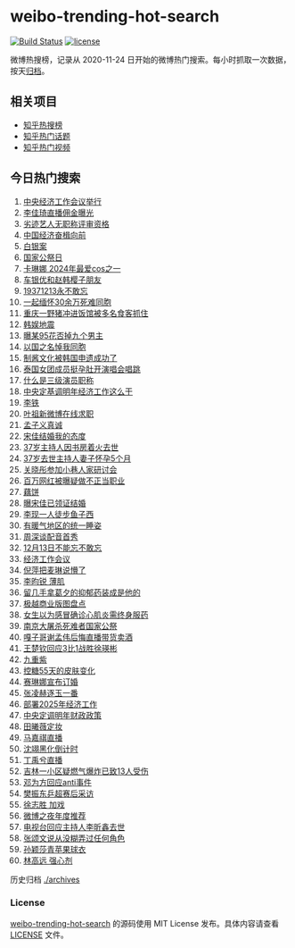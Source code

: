 # weibo-trending-hot-search

[![Build Status](https://github.com/justjavac/weibo-trending-hot-search/workflows/ci/badge.svg?branch=master)](https://github.com/justjavac/weibo-trending-hot-search/actions)
[![license](https://img.shields.io/github/license/justjavac/weibo-trending-hot-search)](https://github.com/justjavac/weibo-trending-hot-search/blob/master/LICENSE)

微博热搜榜，记录从 2020-11-24 日开始的微博热门搜索。每小时抓取一次数据，按天[归档](./archives)。

## 相关项目

- [知乎热搜榜](https://github.com/justjavac/zhihu-trending-top-search)
- [知乎热门话题](https://github.com/justjavac/zhihu-trending-hot-questions)
- [知乎热门视频](https://github.com/justjavac/zhihu-trending-hot-video)

## 今日热门搜索

<!-- BEGIN -->
<!-- 最后更新时间 Fri Dec 13 2024 01:13:46 GMT+0800 (China Standard Time) -->

1. [中央经济工作会议举行](https://s.weibo.com//weibo?q=%23%E4%B8%AD%E5%A4%AE%E7%BB%8F%E6%B5%8E%E5%B7%A5%E4%BD%9C%E4%BC%9A%E8%AE%AE%E4%B8%BE%E8%A1%8C%23&Refer=new_time)
1. [李佳琦直播佣金曝光](https://s.weibo.com//weibo?q=%23%E6%9D%8E%E4%BD%B3%E7%90%A6%E7%9B%B4%E6%92%AD%E4%BD%A3%E9%87%91%E6%9B%9D%E5%85%89%23&t=31&band_rank=1&Refer=top)
1. [劣迹艺人无职称评审资格](https://s.weibo.com//weibo?q=%23%E5%8A%A3%E8%BF%B9%E8%89%BA%E4%BA%BA%E6%97%A0%E8%81%8C%E7%A7%B0%E8%AF%84%E5%AE%A1%E8%B5%84%E6%A0%BC%23&t=31&band_rank=2&Refer=top)
1. [中国经济奋楫向前](https://s.weibo.com//weibo?q=%23%E4%B8%AD%E5%9B%BD%E7%BB%8F%E6%B5%8E%E5%A5%8B%E6%A5%AB%E5%90%91%E5%89%8D%23&t=31&band_rank=3&Refer=top)
1. [白银案](https://s.weibo.com//weibo?q=%E7%99%BD%E9%93%B6%E6%A1%88&t=31&band_rank=7&Refer=top)
1. [国家公祭日](https://s.weibo.com//weibo?q=%E5%9B%BD%E5%AE%B6%E5%85%AC%E7%A5%AD%E6%97%A5&t=31&band_rank=5&Refer=top)
1. [卡琳娜 2024年最爱cos之一](https://s.weibo.com//weibo?q=%E5%8D%A1%E7%90%B3%E5%A8%9C%202024%E5%B9%B4%E6%9C%80%E7%88%B1cos%E4%B9%8B%E4%B8%80&t=31&band_rank=18&Refer=top)
1. [车银优和赵韩樱子朋友](https://s.weibo.com//weibo?q=%E8%BD%A6%E9%93%B6%E4%BC%98%E5%92%8C%E8%B5%B5%E9%9F%A9%E6%A8%B1%E5%AD%90%E6%9C%8B%E5%8F%8B&t=31&band_rank=8&Refer=top)
1. [19371213永不敢忘](https://s.weibo.com//weibo?q=%2319371213%E6%B0%B8%E4%B8%8D%E6%95%A2%E5%BF%98%23&t=31&band_rank=8&Refer=top)
1. [一起缅怀30余万死难同胞](https://s.weibo.com//weibo?q=%23%E4%B8%80%E8%B5%B7%E7%BC%85%E6%80%8030%E4%BD%99%E4%B8%87%E6%AD%BB%E9%9A%BE%E5%90%8C%E8%83%9E%23&t=31&band_rank=9&Refer=top)
1. [重庆一野猪冲进饭馆被多名食客抓住](https://s.weibo.com//weibo?q=%23%E9%87%8D%E5%BA%86%E4%B8%80%E9%87%8E%E7%8C%AA%E5%86%B2%E8%BF%9B%E9%A5%AD%E9%A6%86%E8%A2%AB%E5%A4%9A%E5%90%8D%E9%A3%9F%E5%AE%A2%E6%8A%93%E4%BD%8F%23&t=31&band_rank=14&Refer=top)
1. [韩娱地震](https://s.weibo.com//weibo?q=%E9%9F%A9%E5%A8%B1%E5%9C%B0%E9%9C%87&t=31&band_rank=4&Refer=top)
1. [曝某95花否掉九个男主](https://s.weibo.com//weibo?q=%23%E6%9B%9D%E6%9F%9095%E8%8A%B1%E5%90%A6%E6%8E%89%E4%B9%9D%E4%B8%AA%E7%94%B7%E4%B8%BB%23&t=31&band_rank=11&Refer=top)
1. [以国之名悼我同胞](https://s.weibo.com//weibo?q=%23%E4%BB%A5%E5%9B%BD%E4%B9%8B%E5%90%8D%E6%82%BC%E6%88%91%E5%90%8C%E8%83%9E%23&t=31&band_rank=13&Refer=top)
1. [制酱文化被韩国申遗成功了](https://s.weibo.com//weibo?q=%23%E5%88%B6%E9%85%B1%E6%96%87%E5%8C%96%E8%A2%AB%E9%9F%A9%E5%9B%BD%E7%94%B3%E9%81%97%E6%88%90%E5%8A%9F%E4%BA%86%23&t=31&band_rank=9&Refer=top)
1. [泰国女团成员挺孕肚开演唱会唱跳](https://s.weibo.com//weibo?q=%23%E6%B3%B0%E5%9B%BD%E5%A5%B3%E5%9B%A2%E6%88%90%E5%91%98%E6%8C%BA%E5%AD%95%E8%82%9A%E5%BC%80%E6%BC%94%E5%94%B1%E4%BC%9A%E5%94%B1%E8%B7%B3%23&t=31&band_rank=15&Refer=top)
1. [什么是三级演员职称](https://s.weibo.com//weibo?q=%23%E4%BB%80%E4%B9%88%E6%98%AF%E4%B8%89%E7%BA%A7%E6%BC%94%E5%91%98%E8%81%8C%E7%A7%B0%23&t=31&band_rank=36&Refer=top)
1. [中央定基调明年经济工作这么干](https://s.weibo.com//weibo?q=%23%E4%B8%AD%E5%A4%AE%E5%AE%9A%E5%9F%BA%E8%B0%83%E6%98%8E%E5%B9%B4%E7%BB%8F%E6%B5%8E%E5%B7%A5%E4%BD%9C%E8%BF%99%E4%B9%88%E5%B9%B2%23&t=31&band_rank=10&Refer=top)
1. [李铁](https://s.weibo.com//weibo?q=%E6%9D%8E%E9%93%81&t=31&band_rank=5&Refer=top)
1. [叶祖新微博在线求职](https://s.weibo.com//weibo?q=%23%E5%8F%B6%E7%A5%96%E6%96%B0%E5%BE%AE%E5%8D%9A%E5%9C%A8%E7%BA%BF%E6%B1%82%E8%81%8C%23&t=31&band_rank=13&Refer=top)
1. [孟子义真诚](https://s.weibo.com//weibo?q=%23%E5%AD%9F%E5%AD%90%E4%B9%89%E7%9C%9F%E8%AF%9A%23&t=31&band_rank=12&Refer=top)
1. [宋佳结婚我的态度](https://s.weibo.com//weibo?q=%E5%AE%8B%E4%BD%B3%E7%BB%93%E5%A9%9A%E6%88%91%E7%9A%84%E6%80%81%E5%BA%A6&t=31&band_rank=21&Refer=top)
1. [37岁主持人因书房着火去世](https://s.weibo.com//weibo?q=%2337%E5%B2%81%E4%B8%BB%E6%8C%81%E4%BA%BA%E5%9B%A0%E4%B9%A6%E6%88%BF%E7%9D%80%E7%81%AB%E5%8E%BB%E4%B8%96%23&t=31&band_rank=22&Refer=top)
1. [37岁去世主持人妻子怀孕5个月](https://s.weibo.com//weibo?q=%2337%E5%B2%81%E5%8E%BB%E4%B8%96%E4%B8%BB%E6%8C%81%E4%BA%BA%E5%A6%BB%E5%AD%90%E6%80%80%E5%AD%955%E4%B8%AA%E6%9C%88%23&t=31&band_rank=24&Refer=top)
1. [关晓彤参加小巷人家研讨会](https://s.weibo.com//weibo?q=%23%E5%85%B3%E6%99%93%E5%BD%A4%E5%8F%82%E5%8A%A0%E5%B0%8F%E5%B7%B7%E4%BA%BA%E5%AE%B6%E7%A0%94%E8%AE%A8%E4%BC%9A%23&t=31&band_rank=23&Refer=top)
1. [百万网红被曝疑做不正当职业](https://s.weibo.com//weibo?q=%23%E7%99%BE%E4%B8%87%E7%BD%91%E7%BA%A2%E8%A2%AB%E6%9B%9D%E7%96%91%E5%81%9A%E4%B8%8D%E6%AD%A3%E5%BD%93%E8%81%8C%E4%B8%9A%23&t=31&band_rank=16&Refer=top)
1. [藕饼](https://s.weibo.com//weibo?q=%E8%97%95%E9%A5%BC&t=31&band_rank=31&Refer=top)
1. [曝宋佳已领证结婚](https://s.weibo.com//weibo?q=%E6%9B%9D%E5%AE%8B%E4%BD%B3%E5%B7%B2%E9%A2%86%E8%AF%81%E7%BB%93%E5%A9%9A&t=31&band_rank=29&Refer=top)
1. [李现一人徒步鱼子西](https://s.weibo.com//weibo?q=%E6%9D%8E%E7%8E%B0%E4%B8%80%E4%BA%BA%E5%BE%92%E6%AD%A5%E9%B1%BC%E5%AD%90%E8%A5%BF&t=31&band_rank=26&Refer=top)
1. [有暖气地区的统一睡姿](https://s.weibo.com//weibo?q=%23%E6%9C%89%E6%9A%96%E6%B0%94%E5%9C%B0%E5%8C%BA%E7%9A%84%E7%BB%9F%E4%B8%80%E7%9D%A1%E5%A7%BF%23&t=31&band_rank=28&Refer=top)
1. [周深谈配音首秀](https://s.weibo.com//weibo?q=%23%E5%91%A8%E6%B7%B1%E8%B0%88%E9%85%8D%E9%9F%B3%E9%A6%96%E7%A7%80%23&t=31&band_rank=30&Refer=top)
1. [12月13日不能忘不敢忘](https://s.weibo.com//weibo?q=%2312%E6%9C%8813%E6%97%A5%E4%B8%8D%E8%83%BD%E5%BF%98%E4%B8%8D%E6%95%A2%E5%BF%98%23&t=31&band_rank=31&Refer=top)
1. [经济工作会议](https://s.weibo.com//weibo?q=%E7%BB%8F%E6%B5%8E%E5%B7%A5%E4%BD%9C%E4%BC%9A%E8%AE%AE&t=31&band_rank=19&Refer=top)
1. [倪萍把麦琳说懵了](https://s.weibo.com//weibo?q=%23%E5%80%AA%E8%90%8D%E6%8A%8A%E9%BA%A6%E7%90%B3%E8%AF%B4%E6%87%B5%E4%BA%86%23&t=31&band_rank=43&Refer=top)
1. [李昀锐 薄肌](https://s.weibo.com//weibo?q=%E6%9D%8E%E6%98%80%E9%94%90%20%E8%96%84%E8%82%8C&t=31&band_rank=34&Refer=top)
1. [留几手拿葛夕的抑郁药装成是他的](https://s.weibo.com//weibo?q=%23%E7%95%99%E5%87%A0%E6%89%8B%E6%8B%BF%E8%91%9B%E5%A4%95%E7%9A%84%E6%8A%91%E9%83%81%E8%8D%AF%E8%A3%85%E6%88%90%E6%98%AF%E4%BB%96%E7%9A%84%23&t=31&band_rank=41&Refer=top)
1. [极越商业版图盘点](https://s.weibo.com//weibo?q=%23%E6%9E%81%E8%B6%8A%E5%95%86%E4%B8%9A%E7%89%88%E5%9B%BE%E7%9B%98%E7%82%B9%23&t=31&band_rank=38&Refer=top)
1. [女生以为感冒确诊心肌炎需终身服药](https://s.weibo.com//weibo?q=%23%E5%A5%B3%E7%94%9F%E4%BB%A5%E4%B8%BA%E6%84%9F%E5%86%92%E7%A1%AE%E8%AF%8A%E5%BF%83%E8%82%8C%E7%82%8E%E9%9C%80%E7%BB%88%E8%BA%AB%E6%9C%8D%E8%8D%AF%23&t=31&band_rank=34&Refer=top)
1. [南京大屠杀死难者国家公祭](https://s.weibo.com//weibo?q=%23%E5%8D%97%E4%BA%AC%E5%A4%A7%E5%B1%A0%E6%9D%80%E6%AD%BB%E9%9A%BE%E8%80%85%E5%9B%BD%E5%AE%B6%E5%85%AC%E7%A5%AD%23&t=31&band_rank=38&Refer=top)
1. [嘎子哥谢孟伟后悔直播带货卖酒](https://s.weibo.com//weibo?q=%23%E5%98%8E%E5%AD%90%E5%93%A5%E8%B0%A2%E5%AD%9F%E4%BC%9F%E5%90%8E%E6%82%94%E7%9B%B4%E6%92%AD%E5%B8%A6%E8%B4%A7%E5%8D%96%E9%85%92%23&t=31&band_rank=27&Refer=top)
1. [王楚钦回应3比1战胜徐瑛彬](https://s.weibo.com//weibo?q=%23%E7%8E%8B%E6%A5%9A%E9%92%A6%E5%9B%9E%E5%BA%943%E6%AF%941%E6%88%98%E8%83%9C%E5%BE%90%E7%91%9B%E5%BD%AC%23&t=31&band_rank=50&Refer=top)
1. [九重紫](https://s.weibo.com//weibo?q=%E4%B9%9D%E9%87%8D%E7%B4%AB&t=31&band_rank=45&Refer=top)
1. [控糖55天的皮肤变化](https://s.weibo.com//weibo?q=%E6%8E%A7%E7%B3%9655%E5%A4%A9%E7%9A%84%E7%9A%AE%E8%82%A4%E5%8F%98%E5%8C%96&t=31&band_rank=42&Refer=top)
1. [赛琳娜宣布订婚](https://s.weibo.com//weibo?q=%23%E8%B5%9B%E7%90%B3%E5%A8%9C%E5%AE%A3%E5%B8%83%E8%AE%A2%E5%A9%9A%23&t=31&band_rank=49&Refer=top)
1. [张凌赫逐玉一番](https://s.weibo.com//weibo?q=%23%E5%BC%A0%E5%87%8C%E8%B5%AB%E9%80%90%E7%8E%89%E4%B8%80%E7%95%AA%23&t=31&band_rank=40&Refer=top)
1. [部署2025年经济工作](https://s.weibo.com//weibo?q=%23%E9%83%A8%E7%BD%B22025%E5%B9%B4%E7%BB%8F%E6%B5%8E%E5%B7%A5%E4%BD%9C%23&t=31&band_rank=30&Refer=top)
1. [中央定调明年财政政策](https://s.weibo.com//weibo?q=%23%E4%B8%AD%E5%A4%AE%E5%AE%9A%E8%B0%83%E6%98%8E%E5%B9%B4%E8%B4%A2%E6%94%BF%E6%94%BF%E7%AD%96%23&t=31&band_rank=17&Refer=top)
1. [田曦薇定妆](https://s.weibo.com//weibo?q=%23%E7%94%B0%E6%9B%A6%E8%96%87%E5%AE%9A%E5%A6%86%23&t=31&band_rank=32&Refer=top)
1. [马嘉祺直播](https://s.weibo.com//weibo?q=%E9%A9%AC%E5%98%89%E7%A5%BA%E7%9B%B4%E6%92%AD&t=31&band_rank=37&Refer=top)
1. [沈翊黑化倒计时](https://s.weibo.com//weibo?q=%E6%B2%88%E7%BF%8A%E9%BB%91%E5%8C%96%E5%80%92%E8%AE%A1%E6%97%B6&t=31&band_rank=33&Refer=top)
1. [丁禹兮直播](https://s.weibo.com//weibo?q=%23%E4%B8%81%E7%A6%B9%E5%85%AE%E7%9B%B4%E6%92%AD%23&t=31&band_rank=50&Refer=top)
1. [吉林一小区疑燃气爆炸已致13人受伤](https://s.weibo.com//weibo?q=%23%E5%90%89%E6%9E%97%E4%B8%80%E5%B0%8F%E5%8C%BA%E7%96%91%E7%87%83%E6%B0%94%E7%88%86%E7%82%B8%E5%B7%B2%E8%87%B413%E4%BA%BA%E5%8F%97%E4%BC%A4%23&t=31&band_rank=6&Refer=top)
1. [邓为方回应anti事件](https://s.weibo.com//weibo?q=%23%E9%82%93%E4%B8%BA%E6%96%B9%E5%9B%9E%E5%BA%94anti%E4%BA%8B%E4%BB%B6%23&t=31&band_rank=20&Refer=top)
1. [樊振东乒超赛后采访](https://s.weibo.com//weibo?q=%23%E6%A8%8A%E6%8C%AF%E4%B8%9C%E4%B9%92%E8%B6%85%E8%B5%9B%E5%90%8E%E9%87%87%E8%AE%BF%23&t=31&band_rank=25&Refer=top)
1. [徐志胜 加戏](https://s.weibo.com//weibo?q=%E5%BE%90%E5%BF%97%E8%83%9C%20%E5%8A%A0%E6%88%8F&t=31&band_rank=35&Refer=top)
1. [微博之夜年度推荐](https://s.weibo.com//weibo?q=%E5%BE%AE%E5%8D%9A%E4%B9%8B%E5%A4%9C%E5%B9%B4%E5%BA%A6%E6%8E%A8%E8%8D%90&t=31&band_rank=39&Refer=top)
1. [电视台回应主持人李昕鑫去世](https://s.weibo.com//weibo?q=%23%E7%94%B5%E8%A7%86%E5%8F%B0%E5%9B%9E%E5%BA%94%E4%B8%BB%E6%8C%81%E4%BA%BA%E6%9D%8E%E6%98%95%E9%91%AB%E5%8E%BB%E4%B8%96%23&t=31&band_rank=44&Refer=top)
1. [张颂文说从没糊弄过任何角色](https://s.weibo.com//weibo?q=%23%E5%BC%A0%E9%A2%82%E6%96%87%E8%AF%B4%E4%BB%8E%E6%B2%A1%E7%B3%8A%E5%BC%84%E8%BF%87%E4%BB%BB%E4%BD%95%E8%A7%92%E8%89%B2%23&t=31&band_rank=46&Refer=top)
1. [孙颖莎青苹果球衣](https://s.weibo.com//weibo?q=%E5%AD%99%E9%A2%96%E8%8E%8E%E9%9D%92%E8%8B%B9%E6%9E%9C%E7%90%83%E8%A1%A3&t=31&band_rank=47&Refer=top)
1. [林高远 强心剂](https://s.weibo.com//weibo?q=%E6%9E%97%E9%AB%98%E8%BF%9C%20%E5%BC%BA%E5%BF%83%E5%89%82&t=31&band_rank=48&Refer=top)

<!-- END -->

历史归档 [./archives](./archives)

### License

[weibo-trending-hot-search](https://github.com/justjavac/weibo-trending-hot-search) 的源码使用 MIT License
发布。具体内容请查看 [LICENSE](./LICENSE) 文件。
